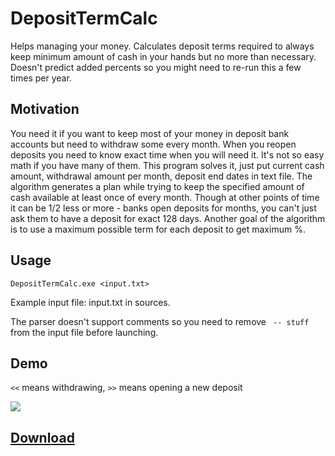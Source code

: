 # DepositTermCalc
Helps managing your money. Calculates deposit terms required to always keep minimum amount of cash in your hands but no more than necessary. Doesn't predict added percents so you might need to re-run this a few times per year.

## Motivation
You need it if you want to keep most of your money in deposit bank accounts but need to withdraw some every month.
When you reopen deposits you need to know exact time when you will need it.
It's not so easy math if you have many of them.
This program solves it, just put current cash amount, withdrawal amount per month, deposit end dates in text file.
The algorithm generates a plan while trying to keep the specified amount of cash available at least once of every month.
Though at other points of time it can be 1/2 less or more - banks open deposits for months, you can't just ask them to have a deposit for exact 128 days.
Another goal of the algorithm is to use a maximum possible term for each deposit to get maximum %.

## Usage
`DepositTermCalc.exe <input.txt>`

Example input file: input.txt in sources.

The parser doesn't support comments so you need to remove ` -- stuff` from the input file before launching.

## Demo
`<<` means withdrawing,
`>>` means opening a new deposit

<img src="https://i.imgur.com/0MPwAwi.png" />

## <a href="https://github.com/AqlaSolutions/DepositTermCalc/releases">Download</a>
